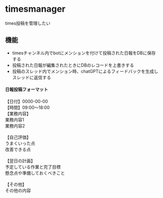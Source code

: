 # timesmanager
times投稿を管理したい

## 機能
- timesチャンネル内でbotにメンションを付けて投稿された日報をDBに保存する
- 投稿された日報が編集されたときにDBのレコードを上書きする
- 投稿のスレッド内でメンション時、chatGPTによるフィードバックを生成しスレッドに返信する



#### 日報投稿フォーマット
【日付】0000-00-00 <br>
【時間】09:00～18:00 <br>
【業務内容】<br>
業務内容1<br>
業務内容2<br>
<br>
【自己評価】<br>
うまくいった点<br>
改善できる点<br>
<br>
【翌日の計画】<br>
予定している作業と完了目標<br>
懸念点や準備しておくべきこと<br>
 <br>
【その他】<br>
その他の内容
